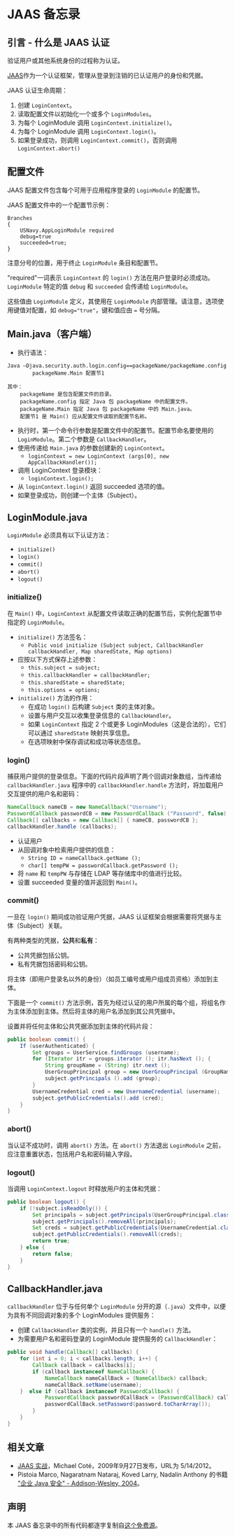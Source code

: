 # JAAS 备忘录

## 引言 - 什么是 JAAS 认证

验证用户或其他系统身份的过程称为认证。

[JAAS](https://docs.oracle.com/javase/8/docs/technotes/guides/security/jaas/JAASRefGuide.html)作为一个认证框架，管理从登录到注销的已认证用户的身份和凭据。

JAAS 认证生命周期：

1. 创建 `LoginContext`。
2. 读取配置文件以初始化一个或多个 `LoginModules`。
3. 为每个 LoginModule 调用 `LoginContext.initialize()`。
4. 为每个 LoginModule 调用 `LoginContext.login()`。
5. 如果登录成功，则调用 `LoginContext.commit()`，否则调用 `LoginContext.abort()`

## 配置文件

JAAS 配置文件包含每个可用于应用程序登录的 `LoginModule` 的配置节。

JAAS 配置文件中的一个配置节示例：

```text
Branches
{
    USNavy.AppLoginModule required
    debug=true
    succeeded=true;
}
```

注意分号的位置，用于终止 `LoginModule` 条目和配置节。

"required"一词表示 `LoginContext` 的 `login()` 方法在用户登录时必须成功。`LoginModule` 特定的值 `debug` 和 `succeeded` 会传递给 `LoginModule`。

这些值由 `LoginModule` 定义，其使用在 `LoginModule` 内部管理。请注意，选项使用键值对配置，如 `debug="true"`，键和值应由 `=` 号分隔。

## Main.java（客户端）

- 执行语法：

```text
Java –Djava.security.auth.login.config==packageName/packageName.config
        packageName.Main 配置节1

其中：
    packageName 是包含配置文件的目录。
    packageName.config 指定 Java 包 packageName 中的配置文件。
    packageName.Main 指定 Java 包 packageName 中的 Main.java。
    配置节1 是 Main() 应从配置文件读取的配置节名称。
```

- 执行时，第一个命令行参数是配置文件中的配置节。配置节命名要使用的 `LoginModule`。第二个参数是 `CallbackHandler`。
- 使用传递给 `Main.java` 的参数创建新的 `LoginContext`。
    - `loginContext = new LoginContext (args[0], new AppCallbackHandler());`
- 调用 LoginContext 登录模块：
    - `loginContext.login();`
- 从 `loginContext.login()` 返回 succeeded 选项的值。
- 如果登录成功，则创建一个主体（Subject）。

## LoginModule.java

`LoginModule` 必须具有以下认证方法：

- `initialize()`
- `login()`
- `commit()`
- `abort()`
- `logout()`

### initialize()

在 `Main()` 中，`LoginContext` 从配置文件读取正确的配置节后，实例化配置节中指定的 `LoginModule`。

- `initialize()` 方法签名：
    - `Public void initialize (Subject subject, CallbackHandler callbackHandler, Map sharedState, Map options)`
- 应按以下方式保存上述参数：
    - `this.subject = subject;`
    - `this.callbackHandler = callbackHandler;`
    - `this.sharedState = sharedState;`
    - `this.options = options;`
- `initialize()` 方法的作用：
    - 在成功 `login()` 后构建 `Subject` 类的主体对象。
    - 设置与用户交互以收集登录信息的 `CallbackHandler`。
    - 如果 `LoginContext` 指定 2 个或更多 LoginModules（这是合法的），它们可以通过 `sharedState` 映射共享信息。
    - 在选项映射中保存调试和成功等状态信息。

### login()

捕获用户提供的登录信息。下面的代码片段声明了两个回调对象数组，当传递给 `callbackHandler.java` 程序中的 `callbackHandler.handle` 方法时，将加载用户交互提供的用户名和密码：

```java
NameCallback nameCB = new NameCallback("Username");
PasswordCallback passwordCB = new PasswordCallback ("Password", false);
Callback[] callbacks = new Callback[] { nameCB, passwordCB };
callbackHandler.handle (callbacks);
```

- 认证用户
- 从回调对象中检索用户提供的信息：
    - `String ID = nameCallback.getName ();`
    - `char[] tempPW = passwordCallback.getPassword ();`
- 将 `name` 和 `tempPW` 与存储在 LDAP 等存储库中的值进行比较。
- 设置 succeeded 变量的值并返回到 `Main()`。

### commit()

一旦在 `login()` 期间成功验证用户凭据，JAAS 认证框架会根据需要将凭据与主体（Subject）关联。

有两种类型的凭据，**公共**和**私有**：

- 公共凭据包括公钥。
- 私有凭据包括密码和公钥。

将主体（即用户登录名以外的身份）（如员工编号或用户组成员资格）添加到主体。

下面是一个 `commit()` 方法示例，首先为经过认证的用户所属的每个组，将组名作为主体添加到主体。然后将主体的用户名添加到其公共凭据中。

设置并将任何主体和公共凭据添加到主体的代码片段：

```java
public boolean commit() {
    If (userAuthenticated) {
        Set groups = UserService.findGroups (username);
        for (Iterator itr = groups.iterator (); itr.hasNext (); {
            String groupName = (String) itr.next ();
            UserGroupPrincipal group = new UserGroupPrincipal (GroupName);
            subject.getPrincipals ().add (group);
        }
        UsernameCredential cred = new UsernameCredential (username);
        subject.getPublicCredentials().add (cred);
    }
}
```

### abort()

当认证不成功时，调用 `abort()` 方法。在 `abort()` 方法退出 `LoginModule` 之前，应注意重置状态，包括用户名和密码输入字段。

### logout()

当调用 `LoginContext.logout` 时释放用户的主体和凭据：

```java
public boolean logout() {
    if (!subject.isReadOnly()) {
        Set principals = subject.getPrincipals(UserGroupPrincipal.class);
        subject.getPrincipals().removeAll(principals);
        Set creds = subject.getPublicCredentials(UsernameCredential.class);
        subject.getPublicCredentials().removeAll(creds);
        return true;
    } else {
        return false;
    }
}
```

## CallbackHandler.java

`callbackHandler` 位于与任何单个 `LoginModule` 分开的源（`.java`）文件中，以便为具有不同回调对象的多个 LoginModules 提供服务：

- 创建 `CallbackHandler` 类的实例，并且只有一个 `handle()` 方法。
- 为需要用户名和密码登录的 LoginModule 提供服务的 `CallbackHandler`：

```java
public void handle(Callback[] callbacks) {
    for (int i = 0; i < callbacks.length; i++) {
        Callback callback = callbacks[i];
        if (callback instanceof NameCallback) {
            NameCallback nameCallBack = (NameCallback) callback;
            nameCallBack.setName(username);
    }  else if (callback instanceof PasswordCallback) {
            PasswordCallback passwordCallBack = (PasswordCallback) callback;
            passwordCallBack.setPassword(password.toCharArray());
        }
    }
}
```

## 相关文章

- [JAAS 实战](https://jaasbook.wordpress.com/2009/09/27/intro/)，Michael Coté，2009年9月27日发布，URL为 5/14/2012。
- Pistoia Marco, Nagaratnam Nataraj, Koved Larry, Nadalin Anthony 的书籍 ["企业 Java 安全" - Addison-Wesley, 2004](https://www.oreilly.com/library/view/enterprise-javatm-security/0321118898/)。

## 声明

本 JAAS 备忘录中的所有代码都逐字复制自[这个免费源](https://jaasbook.wordpress.com/2009/09/27/intro/)。

